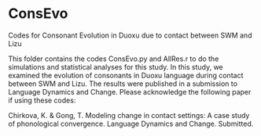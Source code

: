 # ConsEvo
Codes for Consonant Evolution in Duoxu due to contact between SWM and Lizu

This folder contains the codes ConsEvo.py and AllRes.r to do the simulations and statistical analyses for this study. In this study, we examined the evolution of consonants in Duoxu language during contact between SWM and Lizu. The results were published in a submission to Language Dynamics and Change. Please acknowledge the following paper if using these codes:

Chirkova, K. & Gong, T. Modeling change in contact settings: A case study of phonological convergence. Language Dynamics and Change. Submitted.
